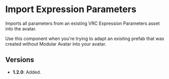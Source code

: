 ﻿# Import Expression Parameters

Imports all parameters from an existing VRC Expression Parameters asset into the avatar.

Use this component when you're trying to adapt an existing prefab that was created without Modular Avatar into your avatar.

## Versions

- **1.2.0**: Added.

